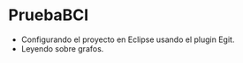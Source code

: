 PruebaBCI
=========

* Configurando el proyecto en Eclipse usando el plugin Egit.
* Leyendo sobre grafos.

